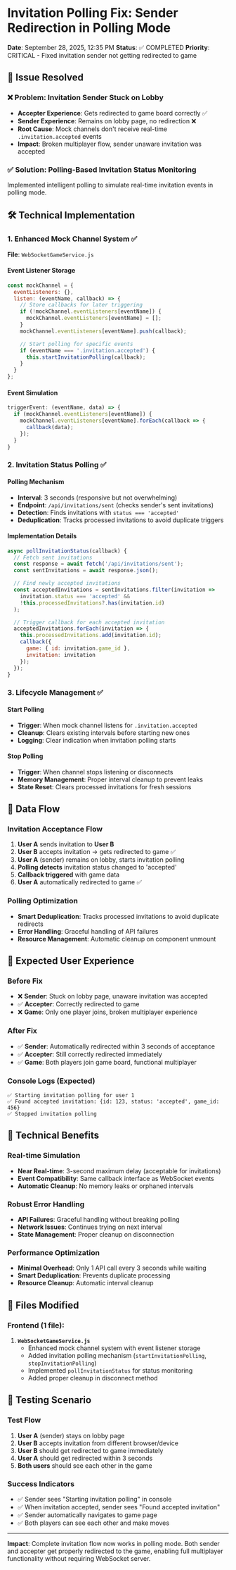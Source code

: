 # Invitation Polling Fix: Sender Redirection in Polling Mode
**Date**: September 28, 2025, 12:35 PM
**Status**: ✅ COMPLETED
**Priority**: CRITICAL - Fixed invitation sender not getting redirected to game

## 🎯 Issue Resolved

### ❌ **Problem**: Invitation Sender Stuck on Lobby
- **Accepter Experience**: Gets redirected to game board correctly ✅
- **Sender Experience**: Remains on lobby page, no redirection ❌
- **Root Cause**: Mock channels don't receive real-time `.invitation.accepted` events
- **Impact**: Broken multiplayer flow, sender unaware invitation was accepted

### ✅ **Solution**: Polling-Based Invitation Status Monitoring
Implemented intelligent polling to simulate real-time invitation events in polling mode.

## 🛠️ Technical Implementation

### 1. Enhanced Mock Channel System ✅
**File**: `WebSocketGameService.js`

#### Event Listener Storage
```javascript
const mockChannel = {
  eventListeners: {},
  listen: (eventName, callback) => {
    // Store callbacks for later triggering
    if (!mockChannel.eventListeners[eventName]) {
      mockChannel.eventListeners[eventName] = [];
    }
    mockChannel.eventListeners[eventName].push(callback);

    // Start polling for specific events
    if (eventName === '.invitation.accepted') {
      this.startInvitationPolling(callback);
    }
  }
};
```

#### Event Simulation
```javascript
triggerEvent: (eventName, data) => {
  if (mockChannel.eventListeners[eventName]) {
    mockChannel.eventListeners[eventName].forEach(callback => {
      callback(data);
    });
  }
}
```

### 2. Invitation Status Polling ✅

#### Polling Mechanism
- **Interval**: 3 seconds (responsive but not overwhelming)
- **Endpoint**: `/api/invitations/sent` (checks sender's sent invitations)
- **Detection**: Finds invitations with `status === 'accepted'`
- **Deduplication**: Tracks processed invitations to avoid duplicate triggers

#### Implementation Details
```javascript
async pollInvitationStatus(callback) {
  // Fetch sent invitations
  const response = await fetch('/api/invitations/sent');
  const sentInvitations = await response.json();

  // Find newly accepted invitations
  const acceptedInvitations = sentInvitations.filter(invitation =>
    invitation.status === 'accepted' &&
    !this.processedInvitations?.has(invitation.id)
  );

  // Trigger callback for each accepted invitation
  acceptedInvitations.forEach(invitation => {
    this.processedInvitations.add(invitation.id);
    callback({
      game: { id: invitation.game_id },
      invitation: invitation
    });
  });
}
```

### 3. Lifecycle Management ✅

#### Start Polling
- **Trigger**: When mock channel listens for `.invitation.accepted`
- **Cleanup**: Clears existing intervals before starting new ones
- **Logging**: Clear indication when invitation polling starts

#### Stop Polling
- **Trigger**: When channel stops listening or disconnects
- **Memory Management**: Proper interval cleanup to prevent leaks
- **State Reset**: Clears processed invitations for fresh sessions

## 🔧 Data Flow

### Invitation Acceptance Flow
1. **User A** sends invitation to **User B**
2. **User B** accepts invitation → gets redirected to game ✅
3. **User A** (sender) remains on lobby, starts invitation polling
4. **Polling detects** invitation status changed to 'accepted'
5. **Callback triggered** with game data
6. **User A** automatically redirected to game ✅

### Polling Optimization
- **Smart Deduplication**: Tracks processed invitations to avoid duplicate redirects
- **Error Handling**: Graceful handling of API failures
- **Resource Management**: Automatic cleanup on component unmount

## 📱 Expected User Experience

### Before Fix
- ❌ **Sender**: Stuck on lobby page, unaware invitation was accepted
- ✅ **Accepter**: Correctly redirected to game
- ❌ **Game**: Only one player joins, broken multiplayer experience

### After Fix
- ✅ **Sender**: Automatically redirected within 3 seconds of acceptance
- ✅ **Accepter**: Still correctly redirected immediately
- ✅ **Game**: Both players join game board, functional multiplayer

### Console Logs (Expected)
```
✅ Starting invitation polling for user 1
✅ Found accepted invitation: {id: 123, status: 'accepted', game_id: 456}
✅ Stopped invitation polling
```

## 🔧 Technical Benefits

### Real-time Simulation
- **Near Real-time**: 3-second maximum delay (acceptable for invitations)
- **Event Compatibility**: Same callback interface as WebSocket events
- **Automatic Cleanup**: No memory leaks or orphaned intervals

### Robust Error Handling
- **API Failures**: Graceful handling without breaking polling
- **Network Issues**: Continues trying on next interval
- **State Management**: Proper cleanup on disconnection

### Performance Optimization
- **Minimal Overhead**: Only 1 API call every 3 seconds while waiting
- **Smart Deduplication**: Prevents duplicate processing
- **Resource Cleanup**: Automatic interval cleanup

## 📁 Files Modified

### Frontend (1 file):
1. **`WebSocketGameService.js`**
   - Enhanced mock channel system with event listener storage
   - Added invitation polling mechanism (`startInvitationPolling`, `stopInvitationPolling`)
   - Implemented `pollInvitationStatus` for status monitoring
   - Added proper cleanup in disconnect method

## 🧪 Testing Scenario

### Test Flow
1. **User A** (sender) stays on lobby page
2. **User B** accepts invitation from different browser/device
3. **User B** should get redirected to game immediately
4. **User A** should get redirected within 3 seconds
5. **Both users** should see each other in the game

### Success Indicators
- ✅ Sender sees "Starting invitation polling" in console
- ✅ When invitation accepted, sender sees "Found accepted invitation"
- ✅ Sender automatically navigates to game page
- ✅ Both players can see each other and make moves

---
**Impact**: Complete invitation flow now works in polling mode. Both sender and accepter get properly redirected to the game, enabling full multiplayer functionality without requiring WebSocket server.